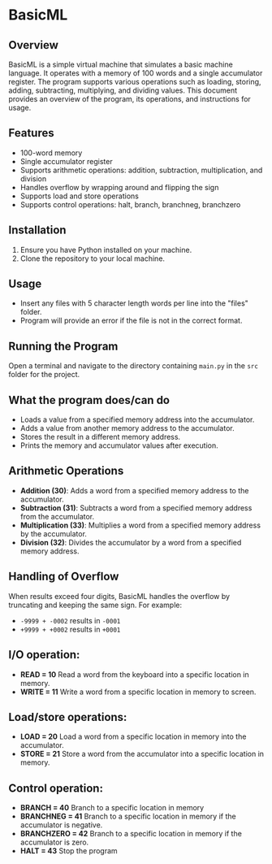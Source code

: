 # BasicML

## Overview

BasicML is a simple virtual machine that simulates a basic machine language. It operates with a memory of 100 words and a single accumulator register. The program supports various operations such as loading, storing, adding, subtracting, multiplying, and dividing values. This document provides an overview of the program, its operations, and instructions for usage.

## Features

- 100-word memory
- Single accumulator register
- Supports arithmetic operations: addition, subtraction, multiplication, and division
- Handles overflow by wrapping around and flipping the sign
- Supports load and store operations
- Supports control operations: halt, branch, branchneg, branchzero

## Installation

1. Ensure you have Python installed on your machine.
2. Clone the repository to your local machine.

## Usage

- Insert any files with 5 character length words per line into the "files" folder.
- Program will provide an error if the file is not in the correct format.

## Running the Program

Open a terminal and navigate to the directory containing `main.py` in the `src` folder for the project.

## What the program does/can do

- Loads a value from a specified memory address into the accumulator.
- Adds a value from another memory address to the accumulator.
- Stores the result in a different memory address.
- Prints the memory and accumulator values after execution.

## Arithmetic Operations

- **Addition (30)**: Adds a word from a specified memory address to the accumulator.
- **Subtraction (31)**: Subtracts a word from a specified memory address from the accumulator.
- **Multiplication (33)**: Multiplies a word from a specified memory address by the accumulator.
- **Division (32)**: Divides the accumulator by a word from a specified memory address.

## Handling of Overflow

When results exceed four digits, BasicML handles the overflow by truncating and keeping the same sign. For example:

- `-9999 + -0002` results in `-0001`
- `+9999 + +0002` results in `+0001`

## I/O operation:

- **READ = 10** Read a word from the keyboard into a specific location in memory.
- **WRITE = 11** Write a word from a specific location in memory to screen.

## Load/store operations:

- **LOAD = 20** Load a word from a specific location in memory into the accumulator.
- **STORE = 21** Store a word from the accumulator into a specific location in memory.

## Control operation:

- **BRANCH = 40** Branch to a specific location in memory
- **BRANCHNEG = 41** Branch to a specific location in memory if the accumulator is negative.
- **BRANCHZERO = 42** Branch to a specific location in memory if the accumulator is zero.
- **HALT = 43** Stop the program
